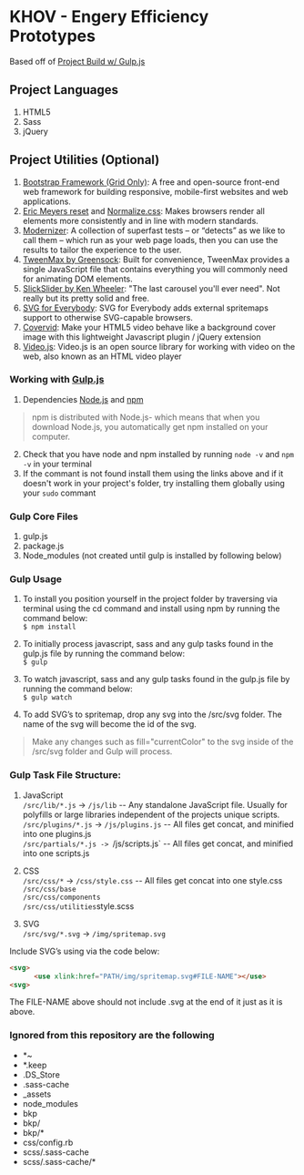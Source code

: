 # KHOV - Engery Efficiency Prototypes
Based off of [Project Build w/ Gulp.js](https://github.com/bulltonic/html-sass-gulp-project)

## Project Languages
1. HTML5
2. Sass
3. jQuery

## Project Utilities (Optional)
1. [Bootstrap Framework (Grid Only)](https://getbootstrap.com/docs/4.0/layout/grid/): A free and open-source front-end web framework for building responsive, mobile-first websites and web applications.
2. [Eric Meyers reset](https://meyerweb.com/eric/tools/css/reset/) and [Normalize.css](https://necolas.github.io/normalize.css/): Makes browsers render all elements more consistently and in line with modern standards.
3. [Modernizer](https://modernizr.com/): A collection of superfast tests – or “detects” as we like to call them – which run as your web page loads, then you can use the results to tailor the experience to the user.
4. [TweenMax by Greensock](https://greensock.com/tweenmax): Built for convenience, TweenMax provides a single JavaScript file that contains everything you will commonly need for animating DOM elements.
5. [SlickSlider by Ken Wheeler](kenwheeler.github.io/slick/): "The last carousel you'll ever need". Not really but its pretty solid and free.
6. [SVG for Everybody](https://jonathantneal.github.io/svg4everybody/): SVG for Everybody adds external spritemaps support to otherwise SVG-capable browsers.
7. [Covervid](http://stefanerickson.github.io/covervid/): Make your HTML5 video behave like a background cover image with this lightweight Javascript plugin / jQuery extension 
8. [Video.js](http://videojs.com/): Video.js is an open source library for working with video on the web, also known as an HTML video player

### Working with [Gulp.js](https://gulpjs.com/)
1. Dependencies [Node.js](https://nodejs.org/en/) and [npm](https://www.npmjs.com/get-npm)
> npm is distributed with Node.js- which means that when you download Node.js, you automatically get npm installed on your computer.
2. Check that you have node and npm installed by running `node -v` and `npm -v` in your terminal
3. If the commant is not found install them using the links above and if it doesn't work in your project's folder, try installing them globally using your `sudo` commant

### Gulp Core Files
1. gulp.js
2. package.js
3. Node_modules (not created until gulp is installed by following below)

### Gulp Usage
1. To install you position yourself in the project folder by traversing via terminal using the cd command and install using npm by running the command below:<br />
`$ npm install`

2. To initially process javascript, sass and any gulp tasks found in the gulp.js file by running the command below:<br />
`$ gulp`

3. To watch javascript, sass and any gulp tasks found in the gulp.js file by running the command below:<br />
`$ gulp watch`

4. To add SVG’s to spritemap, drop any svg into the /src/svg folder. The name of the svg will become the id of the svg.<br />
> Make any changes such as fill="currentColor" to the svg inside of the /src/svg folder and Gulp will process.

### Gulp Task File Structure:

1. JavaScript<br />
`/src/lib/*.js` -> `/js/lib` -- Any standalone JavaScript file. Usually for polyfills or large libraries independent of the projects unique scripts.<br />
`/src/plugins/*.js` -> `/js/plugins.js` -- All files get concat, and minified into one plugins.js<br />
`/src/partials/*.js -> `/js/scripts.js` -- All files get concat, and minified into one scripts.js<br />

2. CSS<br />
`/src/css/*` -> `/css/style.css` -- All files get concat into one style.css<br />
`/src/css/base`<br />
`/src/css/components`<br />
`/src/css/utilities`style.scss <br />

3. SVG<br />
`/src/svg/*.svg` -> `/img/spritemap.svg`<br />

Include SVG’s using via the code below:
``` html
<svg>
      <use xlink:href="PATH/img/spritemap.svg#FILE-NAME"></use>
<svg>
```
The FILE-NAME above should not include .svg at the end of it just as it is above.

### Ignored from this repository are the following
- *~
- *.keep
- .DS_Store
- .sass-cache
- _assets
- node_modules
- bkp
- bkp/
- bkp/*
- css/config.rb
- scss/.sass-cache
- scss/.sass-cache/*
